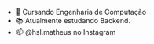 - 💼 Cursando Engenharia de Computação
- 📚 Atualmente estudando Backend.
- 📫 @hsl.matheus no Instagram
